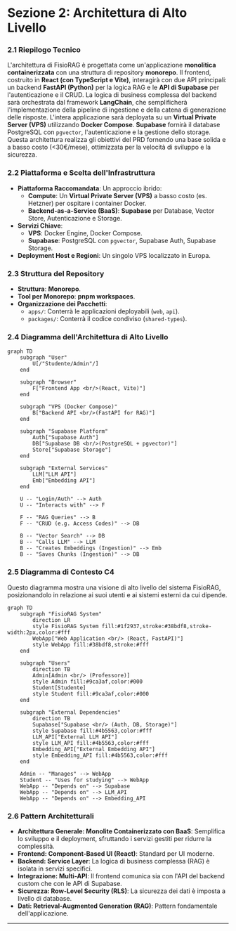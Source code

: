 # Sezione 2: Architettura di Alto Livello

### 2.1 Riepilogo Tecnico

L'architettura di FisioRAG è progettata come un'applicazione **monolitica containerizzata** con una struttura di repository **monorepo**. Il frontend, costruito in **React (con TypeScript e Vite)**, interagirà con due API principali: un backend **FastAPI (Python)** per la logica RAG e le **API di Supabase** per l'autenticazione e il CRUD. La logica di business complessa del backend sarà orchestrata dal framework **LangChain**, che semplificherà l'implementazione della pipeline di ingestione e della catena di generazione delle risposte. L'intera applicazione sarà deployata su un **Virtual Private Server (VPS)** utilizzando **Docker Compose**. **Supabase** fornirà il database PostgreSQL con `pgvector`, l'autenticazione e la gestione dello storage. Questa architettura realizza gli obiettivi del PRD fornendo una base solida e a basso costo (<30€/mese), ottimizzata per la velocità di sviluppo e la sicurezza.

### 2.2 Piattaforma e Scelta dell'Infrastruttura

*   **Piattaforma Raccomandata**: Un approccio ibrido:
    *   **Compute**: Un **Virtual Private Server (VPS)** a basso costo (es. Hetzner) per ospitare i container Docker.
    *   **Backend-as-a-Service (BaaS)**: **Supabase** per Database, Vector Store, Autenticazione e Storage.
*   **Servizi Chiave**:
    *   **VPS**: Docker Engine, Docker Compose.
    *   **Supabase**: PostgreSQL con `pgvector`, Supabase Auth, Supabase Storage.
*   **Deployment Host e Regioni**: Un singolo VPS localizzato in Europa.

### 2.3 Struttura del Repository

*   **Struttura**: **Monorepo**.
*   **Tool per Monorepo**: **pnpm workspaces**.
*   **Organizzazione dei Pacchetti**:
    *   `apps/`: Conterrà le applicazioni deployabili (`web`, `api`).
    *   `packages/`: Conterrà il codice condiviso (`shared-types`).

### 2.4 Diagramma dell'Architettura di Alto Livello

```mermaid
graph TD
    subgraph "User"
        U[/"Studente/Admin"/]
    end

    subgraph "Browser"
        F["Frontend App <br/>(React, Vite)"]
    end

    subgraph "VPS (Docker Compose)"
        B["Backend API <br/>(FastAPI for RAG)"]
    end

    subgraph "Supabase Platform"
        Auth["Supabase Auth"]
        DB["Supabase DB <br/>(PostgreSQL + pgvector)"]
        Store["Supabase Storage"]
    end
    
    subgraph "External Services"
        LLM["LLM API"]
        Emb["Embedding API"]
    end

    U -- "Login/Auth" --> Auth
    U -- "Interacts with" --> F
    
    F -- "RAG Queries" --> B
    F -- "CRUD (e.g. Access Codes)" --> DB
    
    B -- "Vector Search" --> DB
    B -- "Calls LLM" --> LLM
    B -- "Creates Embeddings (Ingestion)" --> Emb
    B -- "Saves Chunks (Ingestion)" --> DB
```

### 2.5 Diagramma di Contesto C4

Questo diagramma mostra una visione di alto livello del sistema FisioRAG, posizionandolo in relazione ai suoi utenti e ai sistemi esterni da cui dipende.

```mermaid
graph TD
    subgraph "FisioRAG System"
        direction LR
        style FisioRAG System fill:#1f2937,stroke:#38bdf8,stroke-width:2px,color:#fff
        WebApp["Web Application <br/> (React, FastAPI)"]
        style WebApp fill:#38bdf8,stroke:#fff
    end

    subgraph "Users"
        direction TB
        Admin[Admin <br/> (Professore)]
        style Admin fill:#9ca3af,color:#000
        Student[Studente]
        style Student fill:#9ca3af,color:#000
    end

    subgraph "External Dependencies"
        direction TB
        Supabase["Supabase <br/> (Auth, DB, Storage)"]
        style Supabase fill:#4b5563,color:#fff
        LLM_API["External LLM API"]
        style LLM_API fill:#4b5563,color:#fff
        Embedding_API["External Embedding API"]
        style Embedding_API fill:#4b5563,color:#fff
    end

    Admin -- "Manages" --> WebApp
    Student -- "Uses for studying" --> WebApp
    WebApp -- "Depends on" --> Supabase
    WebApp -- "Depends on" --> LLM_API
    WebApp -- "Depends on" --> Embedding_API
```

### 2.6 Pattern Architetturali

*   **Architettura Generale: Monolite Containerizzato con BaaS**: Semplifica lo sviluppo e il deployment, sfruttando i servizi gestiti per ridurre la complessità.
*   **Frontend: Component-Based UI (React)**: Standard per UI moderne.
*   **Backend: Service Layer**: La logica di business complessa (RAG) è isolata in servizi specifici.
*   **Integrazione: Multi-API**: Il frontend comunica sia con l'API del backend custom che con le API di Supabase.
*   **Sicurezza: Row-Level Security (RLS)**: La sicurezza dei dati è imposta a livello di database.
*   **Dati: Retrieval-Augmented Generation (RAG)**: Pattern fondamentale dell'applicazione.

---
